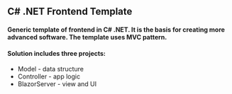 ## C# .NET Frontend Template

#### Generic template of frontend in C# .NET. It is the basis for creating more advanced software. The template uses MVC pattern.

#### Solution includes three projects:

- Model - data structure
- Controller - app logic
- BlazorServer - view and UI
